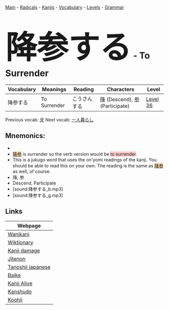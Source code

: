 <style> bigfont {font-size: 100px}</style>
[Main](../README.md) -
[Radicals](../radicals.md) -
[Kanjis](../kanjis.md) -
[Vocabulary](../vocabulary.md) -
[Levels](../levels.md) -
[Grammar](../grammar.md)
# <bigfont> 降参する</bigfont> - To Surrender 

| Vocabulary | Meanings | Reading | Characters | Level |
| --- | --- | --- | --- | --- |
| 降参する | To Surrender | こうさんする |  [降](../kanjis/降.md) (Descend), [参](../kanjis/参.md) (Participate) | [Level 36](../levels/wk_level36.md) |

Previous vocab: [牙](牙.md) Next vocab: [一人暮らし](一人暮らし.md) 

## Mnemonics:

* 
* <span style="background-color:#fed8b1"> [降参](https://jisho.org/search/降参)</span> is surrender so the verb version would be <span style="background-color:#ffcccb"> to surrender</span>.
* This is a jukugo word that uses the on'yomi readings of the kanji. You should be able to read this on your own. The reading is the same as <span style="background-color:#fed8b1"> [降参](https://jisho.org/search/降参)</span> as well, of course.
* 降, 参
* Descend, Participate
* [sound:降参する_b.mp3]
* [sound:降参する_g.mp3]


## Links 

| Webpage |
| --- |
| [Wanikani          ](https://www.wanikani.com/kanji/降参する) |
| [Wiktionary        ](https://en.wiktionary.org/wiki/降参する) |
| [Kanji damage      ](http://www.kanjidamage.com/kanji/search?utf8=✓&q=降参する) |
| [Jitenon           ](https://jitenon.com/kanji/降参する) |
| [Tanoshii japanese ](https://www.tanoshiijapanese.com/dictionary/kanji.cfm?k=降参する) |
| [Baike             ](https://baike.baidu.com/item/降参する) |
| [Kanji Alive       ](https://app.kanjialive.com/降参する) |
| [Kanshudo          ](https://www.kanshudo.com/searchmn?q=降参する) |
| [Koohii            ](https://kanji.koohii.com/study/kanji/降参する) |
